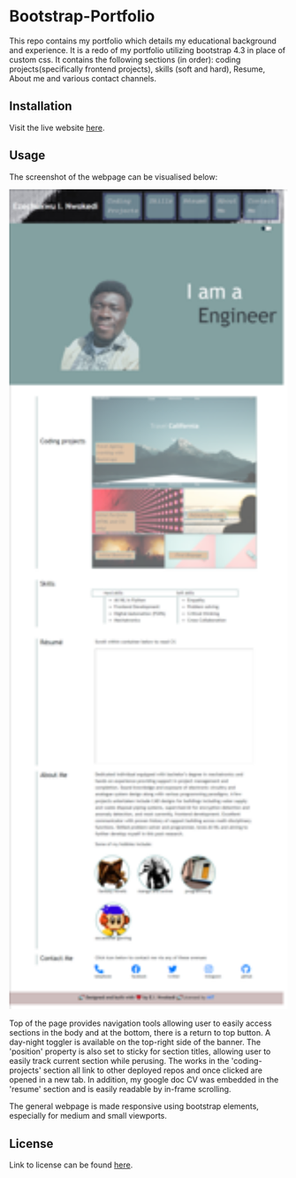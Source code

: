 # Bootstrap-Portfolio
This repo contains my portfolio which details my educational background and experience. It is a redo of my portfolio utilizing bootstrap 4.3 in place of custom css. It contains the following sections (in order): coding projects(specifically frontend projects), skills (soft and hard), Resume, About me and various contact channels.

## Installation

Visit the live website [here](https://enwokedi96.github.io/Bootstrap-Portfolio/).

## Usage

The screenshot of the webpage can be visualised below: 

<img alt="webpage visuals" src="/assets/images/full-webpage.png" width=600/>

Top of the page provides navigation tools allowing user to easily access sections in the body and at the bottom, there is a return to top button.
A day-night toggler is available on the top-right side of the banner.
The 'position' property is also set to sticky for section titles, allowing user to easily track current section while perusing. 
The works in the 'coding-projects' section all link to other deployed repos and once clicked are opened in a new tab. 
In addition, my google doc CV was embedded in the 'resume' section and is easily readable by in-frame scrolling.

The general webpage is made responsive using bootstrap elements, especially for medium and small viewports.
    
## License

Link to license can be found [here](LICENSE.md).

